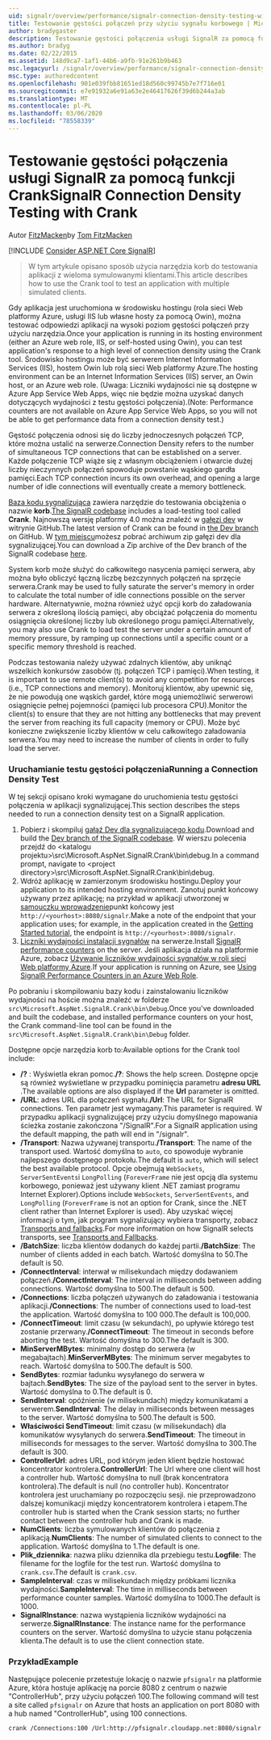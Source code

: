 ```yaml
---
uid: signalr/overview/performance/signalr-connection-density-testing-with-crank
title: Testowanie gęstości połączeń przy użyciu sygnału korbowego | Microsoft Docs
author: bradygaster
description: Testowanie gęstości połączenia usługi SignalR za pomocą funkcji Crank
ms.author: bradyg
ms.date: 02/22/2015
ms.assetid: 148d9ca7-1af1-44b6-a9fb-91e261b9b463
msc.legacyurl: /signalr/overview/performance/signalr-connection-density-testing-with-crank
msc.type: authoredcontent
ms.openlocfilehash: 901e039fbb81651ed18d560c99745b7e7f716e01
ms.sourcegitcommit: e7e91932a6e91a63e2e46417626f39d6b244a3ab
ms.translationtype: MT
ms.contentlocale: pl-PL
ms.lasthandoff: 03/06/2020
ms.locfileid: "78558339"
---
```

# <a name="signalr-connection-density-testing-with-crank"></a><span data-ttu-id="6f1f6-103">Testowanie gęstości połączenia usługi SignalR za pomocą funkcji Crank</span><span class="sxs-lookup"><span data-stu-id="6f1f6-103">SignalR Connection Density Testing with Crank</span></span>

<span data-ttu-id="6f1f6-104">Autor [FitzMacken](https://github.com/tfitzmac)</span><span class="sxs-lookup"><span data-stu-id="6f1f6-104">by [Tom FitzMacken](https://github.com/tfitzmac)</span></span>

[!INCLUDE [Consider ASP.NET Core SignalR](~/includes/signalr/signalr-version-disambiguation.md)]

> <span data-ttu-id="6f1f6-105">W tym artykule opisano sposób użycia narzędzia korb do testowania aplikacji z wieloma symulowanymi klientami.</span><span class="sxs-lookup"><span data-stu-id="6f1f6-105">This article describes how to use the Crank tool to test an application with multiple simulated clients.</span></span>

<span data-ttu-id="6f1f6-106">Gdy aplikacja jest uruchomiona w środowisku hostingu (rola sieci Web platformy Azure, usługi IIS lub własne hosty za pomocą Owin), można testować odpowiedzi aplikacji na wysoki poziom gęstości połączeń przy użyciu narzędzia.</span><span class="sxs-lookup"><span data-stu-id="6f1f6-106">Once your application is running in its hosting environment (either an Azure web role, IIS, or self-hosted using Owin), you can test application's response to a high level of connection density using the Crank tool.</span></span> <span data-ttu-id="6f1f6-107">Środowisko hostingu może być serwerem Internet Information Services (IIS), hostem Owin lub rolą sieci Web platformy Azure.</span><span class="sxs-lookup"><span data-stu-id="6f1f6-107">The hosting environment can be an Internet Information Services (IIS) server, an Owin host, or an Azure web role.</span></span> <span data-ttu-id="6f1f6-108">(Uwaga: Liczniki wydajności nie są dostępne w Azure App Service Web Apps, więc nie będzie można uzyskać danych dotyczących wydajności z testu gęstości połączenia).</span><span class="sxs-lookup"><span data-stu-id="6f1f6-108">(Note: Performance counters are not available on Azure App Service Web Apps, so you will not be able to get performance data from a connection density test.)</span></span>

<span data-ttu-id="6f1f6-109">Gęstość połączenia odnosi się do liczby jednoczesnych połączeń TCP, które można ustalić na serwerze.</span><span class="sxs-lookup"><span data-stu-id="6f1f6-109">Connection Density refers to the number of simultaneous TCP connections that can be established on a server.</span></span> <span data-ttu-id="6f1f6-110">Każde połączenie TCP wiąże się z własnym obciążeniem i otwarcie dużej liczby nieczynnych połączeń spowoduje powstanie wąskiego gardła pamięci.</span><span class="sxs-lookup"><span data-stu-id="6f1f6-110">Each TCP connection incurs its own overhead, and opening a large number of idle connections will eventually create a memory bottleneck.</span></span>

<span data-ttu-id="6f1f6-111">[Baza kodu sygnalizująca](https://github.com/signalr/signalr) zawiera narzędzie do testowania obciążenia o nazwie **korb**.</span><span class="sxs-lookup"><span data-stu-id="6f1f6-111">[The SignalR codebase](https://github.com/signalr/signalr) includes a load-testing tool called **Crank**.</span></span> <span data-ttu-id="6f1f6-112">Najnowszą wersję platformy 4.0 można znaleźć w [gałęzi dev](https://github.com/SignalR/signalr/tree/dev) w witrynie GitHub.</span><span class="sxs-lookup"><span data-stu-id="6f1f6-112">The latest version of Crank can be found in [the Dev branch](https://github.com/SignalR/signalr/tree/dev) on GitHub.</span></span> <span data-ttu-id="6f1f6-113">W [tym miejscu](https://github.com/SignalR/SignalR/archive/dev.zip)możesz pobrać archiwum zip gałęzi dev dla sygnalizującej.</span><span class="sxs-lookup"><span data-stu-id="6f1f6-113">You can download a Zip archive of the Dev branch of the SignalR codebase [here](https://github.com/SignalR/SignalR/archive/dev.zip).</span></span>

<span data-ttu-id="6f1f6-114">System korb może służyć do całkowitego nasycenia pamięci serwera, aby można było obliczyć łączną liczbę bezczynnych połączeń na sprzęcie serwera.</span><span class="sxs-lookup"><span data-stu-id="6f1f6-114">Crank may be used to fully saturate the server's memory in order to calculate the total number of idle connections possible on the server hardware.</span></span> <span data-ttu-id="6f1f6-115">Alternatywnie, można również użyć opcji korb do załadowania serwera z określoną ilością pamięci, aby obciążać połączenia do momentu osiągnięcia określonej liczby lub określonego progu pamięci.</span><span class="sxs-lookup"><span data-stu-id="6f1f6-115">Alternatively, you may also use Crank to load test the server under a certain amount of memory pressure, by ramping up connections until a specific count or a specific memory threshold is reached.</span></span>

<span data-ttu-id="6f1f6-116">Podczas testowania należy używać zdalnych klientów, aby uniknąć wszelkich konkursów zasobów (tj. połączeń TCP i pamięci).</span><span class="sxs-lookup"><span data-stu-id="6f1f6-116">When testing, it is important to use remote client(s) to avoid any competition for resources (i.e., TCP connections and memory).</span></span> <span data-ttu-id="6f1f6-117">Monitoruj klientów, aby upewnić się, że nie powodują one wąskich gardeł, które mogą uniemożliwić serwerowi osiągnięcie pełnej pojemności (pamięci lub procesora CPU).</span><span class="sxs-lookup"><span data-stu-id="6f1f6-117">Monitor the client(s) to ensure that they are not hitting any bottlenecks that may prevent the server from reaching its full capacity (memory or CPU).</span></span> <span data-ttu-id="6f1f6-118">Może być konieczne zwiększenie liczby klientów w celu całkowitego załadowania serwera.</span><span class="sxs-lookup"><span data-stu-id="6f1f6-118">You may need to increase the number of clients in order to fully load the server.</span></span>

### <a name="running-a-connection-density-test"></a><span data-ttu-id="6f1f6-119">Uruchamianie testu gęstości połączenia</span><span class="sxs-lookup"><span data-stu-id="6f1f6-119">Running a Connection Density Test</span></span>

<span data-ttu-id="6f1f6-120">W tej sekcji opisano kroki wymagane do uruchomienia testu gęstości połączenia w aplikacji sygnalizującej.</span><span class="sxs-lookup"><span data-stu-id="6f1f6-120">This section describes the steps needed to run a connection density test on a SignalR application.</span></span>

1. <span data-ttu-id="6f1f6-121">Pobierz i skompiluj [gałąź Dev dla sygnalizującego kodu](https://github.com/SignalR/SignalR/archive/dev.zip).</span><span class="sxs-lookup"><span data-stu-id="6f1f6-121">Download and build the [Dev branch of the SignalR codebase](https://github.com/SignalR/SignalR/archive/dev.zip).</span></span> <span data-ttu-id="6f1f6-122">W wierszu polecenia przejdź do &lt;katalogu projektu&gt;\src\Microsoft.AspNet.SignalR.Crank\bin\debug.</span><span class="sxs-lookup"><span data-stu-id="6f1f6-122">In a command prompt, navigate to &lt;project directory&gt;\src\Microsoft.AspNet.SignalR.Crank\bin\debug.</span></span>
2. <span data-ttu-id="6f1f6-123">Wdróż aplikację w zamierzonym środowisku hostingu.</span><span class="sxs-lookup"><span data-stu-id="6f1f6-123">Deploy your application to its intended hosting environment.</span></span> <span data-ttu-id="6f1f6-124">Zanotuj punkt końcowy używany przez aplikację; na przykład w aplikacji utworzonej w [samouczku wprowadzenie](../getting-started/tutorial-getting-started-with-signalr.md)punkt końcowy jest `http://<yourhost>:8080/signalr`.</span><span class="sxs-lookup"><span data-stu-id="6f1f6-124">Make a note of the endpoint that your application uses; for example, in the application created in the [Getting Started tutorial](../getting-started/tutorial-getting-started-with-signalr.md), the endpoint is `http://<yourhost>:8080/signalr`.</span></span>
3. <span data-ttu-id="6f1f6-125">[Liczniki wydajności instalacji sygnałów](signalr-performance.md#perfcounters) na serwerze.</span><span class="sxs-lookup"><span data-stu-id="6f1f6-125">Install [SignalR performance counters](signalr-performance.md#perfcounters) on the server.</span></span> <span data-ttu-id="6f1f6-126">Jeśli aplikacja działa na platformie Azure, zobacz [Używanie liczników wydajności sygnałów w roli sieci Web platformy Azure](using-signalr-performance-counters-in-an-azure-web-role.md).</span><span class="sxs-lookup"><span data-stu-id="6f1f6-126">If your application is running on Azure, see [Using SignalR Performance Counters in an Azure Web Role](using-signalr-performance-counters-in-an-azure-web-role.md).</span></span>

<span data-ttu-id="6f1f6-127">Po pobraniu i skompilowaniu bazy kodu i zainstalowaniu liczników wydajności na hoście można znaleźć w folderze `src\Microsoft.AspNet.SignalR.Crank\bin\Debug`.</span><span class="sxs-lookup"><span data-stu-id="6f1f6-127">Once you've downloaded and built the codebase, and installed performance counters on your host, the Crank command-line tool can be found in the `src\Microsoft.AspNet.SignalR.Crank\bin\Debug` folder.</span></span>

<span data-ttu-id="6f1f6-128">Dostępne opcje narzędzia korb to:</span><span class="sxs-lookup"><span data-stu-id="6f1f6-128">Available options for the Crank tool include:</span></span>

- <span data-ttu-id="6f1f6-129">**/?** : Wyświetla ekran pomoc.</span><span class="sxs-lookup"><span data-stu-id="6f1f6-129">**/?**: Shows the help screen.</span></span> <span data-ttu-id="6f1f6-130">Dostępne opcje są również wyświetlane w przypadku pominięcia parametru **adresu URL** .</span><span class="sxs-lookup"><span data-stu-id="6f1f6-130">The available options are also displayed if the **Url** parameter is omitted.</span></span>
- <span data-ttu-id="6f1f6-131">**/URL**: adres URL dla połączeń sygnału.</span><span class="sxs-lookup"><span data-stu-id="6f1f6-131">**/Url**: The URL for SignalR connections.</span></span> <span data-ttu-id="6f1f6-132">Ten parametr jest wymagany.</span><span class="sxs-lookup"><span data-stu-id="6f1f6-132">This parameter is required.</span></span> <span data-ttu-id="6f1f6-133">W przypadku aplikacji sygnalizującej przy użyciu domyślnego mapowania ścieżka zostanie zakończona "/SignalR".</span><span class="sxs-lookup"><span data-stu-id="6f1f6-133">For a SignalR application using the default mapping, the path will end in "/signalr".</span></span>
- <span data-ttu-id="6f1f6-134">**/Transport**: Nazwa używanej transportu.</span><span class="sxs-lookup"><span data-stu-id="6f1f6-134">**/Transport**: The name of the transport used.</span></span> <span data-ttu-id="6f1f6-135">Wartość domyślna to `auto`, co spowoduje wybranie najlepszego dostępnego protokołu.</span><span class="sxs-lookup"><span data-stu-id="6f1f6-135">The default is `auto`, which will select the best available protocol.</span></span> <span data-ttu-id="6f1f6-136">Opcje obejmują `WebSockets`, `ServerSentEvents`i `LongPolling` (`ForeverFrame` nie jest opcją dla systemu korbowego, ponieważ jest używany klient .NET zamiast programu Internet Explorer).</span><span class="sxs-lookup"><span data-stu-id="6f1f6-136">Options include `WebSockets`, `ServerSentEvents`, and `LongPolling` (`ForeverFrame` is not an option for Crank, since the .NET client rather than Internet Explorer is used).</span></span> <span data-ttu-id="6f1f6-137">Aby uzyskać więcej informacji o tym, jak program sygnalizujący wybiera transporty, zobacz [Transports and fallbacks](../getting-started/introduction-to-signalr.md#transports).</span><span class="sxs-lookup"><span data-stu-id="6f1f6-137">For more information on how SignalR selects transports, see [Transports and Fallbacks](../getting-started/introduction-to-signalr.md#transports).</span></span>
- <span data-ttu-id="6f1f6-138">**/BatchSize**: liczba klientów dodanych do każdej partii.</span><span class="sxs-lookup"><span data-stu-id="6f1f6-138">**/BatchSize**: The number of clients added in each batch.</span></span> <span data-ttu-id="6f1f6-139">Wartość domyślna to 50.</span><span class="sxs-lookup"><span data-stu-id="6f1f6-139">The default is 50.</span></span>
- <span data-ttu-id="6f1f6-140">**/ConnectInterval**: interwał w milisekundach między dodawaniem połączeń.</span><span class="sxs-lookup"><span data-stu-id="6f1f6-140">**/ConnectInterval**: The interval in milliseconds between adding connections.</span></span> <span data-ttu-id="6f1f6-141">Wartość domyślna to 500.</span><span class="sxs-lookup"><span data-stu-id="6f1f6-141">The default is 500.</span></span>
- <span data-ttu-id="6f1f6-142">**/Connections**: liczba połączeń używanych do załadowania i testowania aplikacji.</span><span class="sxs-lookup"><span data-stu-id="6f1f6-142">**/Connections**: The number of connections used to load-test the application.</span></span> <span data-ttu-id="6f1f6-143">Wartość domyślna to 100 000.</span><span class="sxs-lookup"><span data-stu-id="6f1f6-143">The default is 100,000.</span></span>
- <span data-ttu-id="6f1f6-144">**/ConnectTimeout**: limit czasu (w sekundach), po upływie którego test zostanie przerwany.</span><span class="sxs-lookup"><span data-stu-id="6f1f6-144">**/ConnectTimeout**: The timeout in seconds before aborting the test.</span></span> <span data-ttu-id="6f1f6-145">Wartość domyślna to 300.</span><span class="sxs-lookup"><span data-stu-id="6f1f6-145">The default is 300.</span></span>
- <span data-ttu-id="6f1f6-146">**MinServerMBytes**: minimalny dostęp do serwera (w megabajtach).</span><span class="sxs-lookup"><span data-stu-id="6f1f6-146">**MinServerMBytes**: The minimum server megabytes to reach.</span></span> <span data-ttu-id="6f1f6-147">Wartość domyślna to 500.</span><span class="sxs-lookup"><span data-stu-id="6f1f6-147">The default is 500.</span></span>
- <span data-ttu-id="6f1f6-148">**SendBytes**: rozmiar ładunku wysyłanego do serwera w bajtach.</span><span class="sxs-lookup"><span data-stu-id="6f1f6-148">**SendBytes**: The size of the payload sent to the server in bytes.</span></span> <span data-ttu-id="6f1f6-149">Wartość domyślna to 0.</span><span class="sxs-lookup"><span data-stu-id="6f1f6-149">The default is 0.</span></span>
- <span data-ttu-id="6f1f6-150">**SendInterval**: opóźnienie (w milisekundach) między komunikatami a serwerem.</span><span class="sxs-lookup"><span data-stu-id="6f1f6-150">**SendInterval**: The delay in milliseconds between messages to the server.</span></span> <span data-ttu-id="6f1f6-151">Wartość domyślna to 500.</span><span class="sxs-lookup"><span data-stu-id="6f1f6-151">The default is 500.</span></span>
- <span data-ttu-id="6f1f6-152">**Właściwości SendTimeout**: limit czasu (w milisekundach) dla komunikatów wysyłanych do serwera.</span><span class="sxs-lookup"><span data-stu-id="6f1f6-152">**SendTimeout**: The timeout in milliseconds for messages to the server.</span></span> <span data-ttu-id="6f1f6-153">Wartość domyślna to 300.</span><span class="sxs-lookup"><span data-stu-id="6f1f6-153">The default is 300.</span></span>
- <span data-ttu-id="6f1f6-154">**ControllerUrl**: adres URL, pod którym jeden klient będzie hostować koncentrator kontrolera.</span><span class="sxs-lookup"><span data-stu-id="6f1f6-154">**ControllerUrl**: The Url where one client will host a controller hub.</span></span> <span data-ttu-id="6f1f6-155">Wartość domyślna to null (brak koncentratora kontrolera).</span><span class="sxs-lookup"><span data-stu-id="6f1f6-155">The default is null (no controller hub).</span></span> <span data-ttu-id="6f1f6-156">Koncentrator kontrolera jest uruchamiany po rozpoczęciu sesji. nie przeprowadzono dalszej komunikacji między koncentratorem kontrolera i etapem.</span><span class="sxs-lookup"><span data-stu-id="6f1f6-156">The controller hub is started when the Crank session starts; no further contact between the controller hub and Crank is made.</span></span>
- <span data-ttu-id="6f1f6-157">**NumClients**: liczba symulowanych klientów do połączenia z aplikacją.</span><span class="sxs-lookup"><span data-stu-id="6f1f6-157">**NumClients**: The number of simulated clients to connect to the application.</span></span> <span data-ttu-id="6f1f6-158">Wartość domyślna to 1.</span><span class="sxs-lookup"><span data-stu-id="6f1f6-158">The default is one.</span></span>
- <span data-ttu-id="6f1f6-159">**Plik_dziennika**: nazwa pliku dziennika dla przebiegu testu.</span><span class="sxs-lookup"><span data-stu-id="6f1f6-159">**Logfile**: The filename for the logfile for the test run.</span></span> <span data-ttu-id="6f1f6-160">Wartość domyślna to `crank.csv`.</span><span class="sxs-lookup"><span data-stu-id="6f1f6-160">The default is `crank.csv`.</span></span>
- <span data-ttu-id="6f1f6-161">**SampleInterval**: czas w milisekundach między próbkami licznika wydajności.</span><span class="sxs-lookup"><span data-stu-id="6f1f6-161">**SampleInterval**: The time in milliseconds between performance counter samples.</span></span> <span data-ttu-id="6f1f6-162">Wartość domyślna to 1000.</span><span class="sxs-lookup"><span data-stu-id="6f1f6-162">The default is 1000.</span></span>
- <span data-ttu-id="6f1f6-163">**SignalRInstance**: nazwa wystąpienia liczników wydajności na serwerze.</span><span class="sxs-lookup"><span data-stu-id="6f1f6-163">**SignalRInstance**: The instance name for the performance counters on the server.</span></span> <span data-ttu-id="6f1f6-164">Wartość domyślna to użycie stanu połączenia klienta.</span><span class="sxs-lookup"><span data-stu-id="6f1f6-164">The default is to use the client connection state.</span></span>

### <a name="example"></a><span data-ttu-id="6f1f6-165">Przykład</span><span class="sxs-lookup"><span data-stu-id="6f1f6-165">Example</span></span>

<span data-ttu-id="6f1f6-166">Następujące polecenie przetestuje lokację o nazwie `pfsignalr` na platformie Azure, która hostuje aplikację na porcie 8080 z centrum o nazwie "ControllerHub", przy użyciu połączeń 100.</span><span class="sxs-lookup"><span data-stu-id="6f1f6-166">The following command will test a site called `pfsignalr` on Azure that hosts an application on port 8080 with a hub named "ControllerHub", using 100 connections.</span></span>

`crank /Connections:100 /Url:http://pfsignalr.cloudapp.net:8080/signalr`
